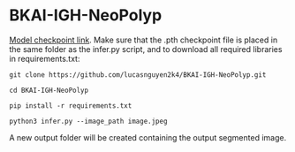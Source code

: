 # BKAI-IGH-NeoPolyp
[Model checkpoint link](https://drive.google.com/file/d/1OfOE4R0BZV2TvodWl4Ncjds2w4FffJ2c/view?usp=sharing). Make sure that the .pth checkpoint file is placed in the same folder as the infer.py script, and to download all required libraries in requirements.txt:
```
git clone https://github.com/lucasnguyen2k4/BKAI-IGH-NeoPolyp.git
```
```
cd BKAI-IGH-NeoPolyp
```
```
pip install -r requirements.txt
```
```
python3 infer.py --image_path image.jpeg
```
A new output folder will be created containing the output segmented image.
